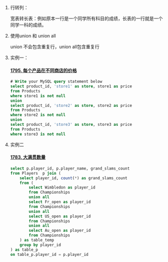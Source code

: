 1. 行转列：

   宽表转长表：例如原本一行是一个同学所有科目的成绩，长表的一行就是一个同学一科的成绩。

2. 使用union 和 union all

   union 不会包含重复行，union all包含重复行

3. 实例一：

   #### [1795. 每个产品在不同商店的价格](https://leetcode.cn/problems/rearrange-products-table/)

   ```sql
   # Write your MySQL query statement below
   select product_id, 'store1' as store, store1 as price
   from Products
   where store1 is not null
   union
   select product_id, 'store2' as store, store2 as price
   from Products
   where store2 is not null
   union
   select product_id, 'store3' as store, store3 as price
   from Products
   where store3 is not null
   ```

4. 实例二

   #### [1783. 大满贯数量](https://leetcode.cn/problems/grand-slam-titles/)

   ```sql
   select p.player_id, p.player_name, grand_slams_count
   from Players  p join (
       select player_id, count(*) as grand_slams_count 
       from (
           select Wimbledon as player_id
           from Championships 
           union all
           select Fr_open as player_id
           from Championships 
           union all
           select US_open as player_id
           from Championships 
           union all
           select Au_open as player_id
           from Championships 
       ) as table_temp
       group by player_id
   ) as table_p 
   on table_p.player_id = p.player_id
   ```

   